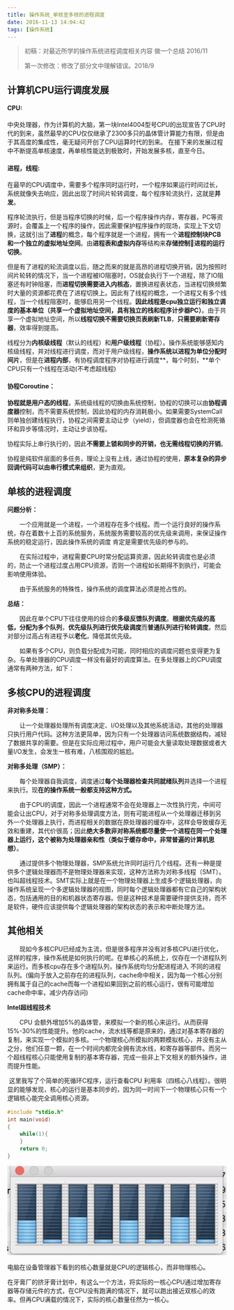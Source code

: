 ```yaml
---
title: 操作系统_单核至多核的进程调度
date: 2016-11-13 14:04:42
tags: [操作系统]
---
```




> 初稿：对最近所学的操作系统进程调度相关内容 做一个总结 2016/11
>
> 第一次修改：修改了部分文中理解错误。2018/9

<!--more-->

## 计算机CPU运行调度发展

#### CPU:

​	 中央处理器，作为计算机的大脑，第一块Intel4004型号CPU的出现宣告了CPU时代的到来，虽然最早的CPU仅仅继承了2300多只的晶体管计算能力有限，但是由于其高度的集成性，毫无疑问开创了CPU运算时代的到来。	在接下来的发展过程中不断提高单核速度，再单核性能达到极致时，开始发展多核，直至今日。

#### 进程，线程:

​	在最早的CPU调度中，需要多个程序同时运行时，一个程序如果运行时间过长，系统就像失去响应，因此出现了时间片轮转调度，每个程序轮流执行，这就是**并发**。

​	程序轮流执行，但是当程序切换的时候，后一个程序操作内存，寄存器，PC等资源时，会覆盖上一个程序的操作，因此需要保护程序操作的现场，实现上下文切换，这就引出了**进程**的概念，每个程序就是一个进程，拥有一个**进程控制块PCB和一个独立的虚拟地址空间**。由**进程表和虚拟内存**等结构来**存储控制进程的运行切换**。

​	但是有了进程的轮流调度以后，随之而来的就是高昂的进程切换开销，因为按照时间片轮转的情况下，当一个进程被IO阻塞时，OS就会执行下一个进程，除了IO阻塞还有时钟阻塞，而**进程切换需要进入内核态**，置换进程表状态，当进程切换频繁时大量的资源都花费在了进程切换上。因此有了线程的概念，一个进程又有多个线程，当一个线程阻塞时，能够启用另一个线程。**因此线程是cpu独立运行和独立调度的基本单位（共享一个虚拟地址空间，具有独立的栈和程序计步器PC）**。由于共享一个虚拟地址空间，所以**线程切换不需要切换页表刷新TLB**，**只需要刷新寄存器**，效率得到提高。

​	线程分为**内核级线程**（默认的线程）和**用户级线程**（协程）。操作系统能够感知内核级线程，并对线程进行调度，而对于用户级线程，**操作系统以进程为单位分配时间片**，但是在**进程内部**，有协程调度程序对协程进行调度**，每个时刻，**单个CPU只有一个线程在活动(不考虑超线程)

#### 协程Coroutine：

​	**协程就是用户态的线程**，系统级线程的切换由系统控制，协程的切换可以由**协程调度器**控制，而不需要系统控制，因此协程的内存消耗极小。如果需要SystemCall 则单独创建线程执行，协程之间需要主动让步（yield），但调度器也会在检测死循环和异步等情况时，主动让步该协程。

​	协程实际上串行执行的，因此**不需要上锁和同步的开销，也无需线程切换的开销**。

​	协程是纯软件层面的多任务，理论上没有上线，通过协程的使用，**原本复杂的异步回调代码可以由串行模式来组织**，更为直观。

## 单核的进程调度

**问题分析：**

　　一个应用就是一个进程，一个进程存在多个线程。而一个运行良好的操作系统，存在着数十上百的系统服务，系统服务需要较高的优先级来调用，来保证操作系统的稳定运行，因此操作系统的调度 肯定是需要优先级的参与的。

　　在实际过程中，进程需要CPU时常分配运算资源，因此轮转调度也是必须的，防止一个进程过度占用CPU资源，否则一个进程如长期得不到执行，可能会影响使用体验。

　　由于系统服务的特殊性，操作系统的调度算法必须是抢占性的。

**总结：**

　　因此在单个CPU下往往使用的综合的**多级反馈队列调度**。**根据优先级的高低，分配为多个队列**，**优先级队列进行优先级调度**而**普通队列进行轮转调度**。然后对部分过高占有进程予以**老化**，降低其优先级。

　　如果有多个CPU，则负载分配成为可能，同时相应的调度问题也变得更为复杂。与单处理器的CPU调度一样没有最好的调度算法。在多处理器上的CPU调度通常有两种方法，如下：

## 多核CPU的进程调度

**非对称多处理：**

　　让一个处理器处理所有调度决定、I/O处理以及其他系统活动，其他的处理器只执行用户代码。这种方法更简单，因为只有一个处理器访问系统数据结构，减轻了数据共享的需要。但是在实际应用过程中，用户可能会大量读取处理数据或者大量I/O发生，会发生一核有难，八核围观的尴尬。

**对称多处理（SMP）：**

　　每个处理器自我调度，调度通过**每个处理器检查共同就绪队列**并选择一个进程来执行。现**在的操作系统一般都支持这种方式。**

　　由于CPU的调度，因此一个进程通常不会在处理器上一次性执行完，中间可能会让出CPU，对于对称多处理调度方法，则有可能进程从一个处理器迁移到另外一个处理器上执行，而进程相关的数据在原处理器的缓存中，这样会导致缓存无效和重建，其代价很高；因此**绝大多数非对称系统都尽量使一个进程在同一个处理器上运行，这个被称为处理器亲和性（类似于缓存命中，非常普遍的计算机思想）**。

　　通过提供多个物理处理器，SMP系统允许同时运行几个线程。还有一种是提供多个逻辑处理器而不是物理处理器来实现，这种方法称为对称多线程（SMT）。也叫超线程技术。SMT实际上就是在一个物理处理器上生成多个逻辑处理器，向操作系统呈现一个多逻辑处理器的视图，同时每个逻辑处理器都有它自己的架构状态，包括通用的目的和机器状态寄存器。但是这种技术是需要硬件提供支持，而不是软件，硬件应该提供每个逻辑处理器的架构状态的表示和中断处理方法。

## 其他相关

　　现如今多核CPU已经成为主流，但是很多程序并没有对多核CPU进行优化，这样的程序，操作系统是如何执行的呢。在单核心的系统上，仅存在一个进程队列来运行。而多核cpu存在多个进程队列，操作系统均匀分配进程进入 不同的进程队列。(偏向于放入之前存在的进程队列，cache命中相关，因为每一个核心分别拥有属于自己的cache而每一个进程如果回到之前的核心运行，很有可能增加cache命中率，减少内存访问)


**Intel超线程技术**

　　CPU 会额外增加5%的晶体管，来模拟一个新的核心来运行。从而获得15%-30%的性能提升。他的cache，流水线等都是原来的，通过对基本寄存器的复制，来实现一个模拟的多核。一个物理核心所模拟的两颗模拟核心，并没有主从之分，他们任意一颗，在一个时间内都完全拥有流水线，和寄存器等部件。而另一个超线程核心只能使用复制的基本寄存器，完成一些非上下文相关的额外操作，进而提升性能。


​	这里我写了个简单的死循环C程序，运行查看CPU 利用率（四核心八线程）。很明显的能够发现，核心的运行是基本同步的，因为同一时间下一个物理核心只有一个逻辑核心能完全调用核心资源。 


```c
#include "stdio.h"
int main(void)
{
	while(1){
	}
	return 0;
}
```

![image-20180926160105305](OS_单核至多核的进程调度/cpu运行状态.jpg)

电脑在设备管理器下看到的核心数量就是CPU的逻辑核心，而非物理核心。

在牙膏厂的挤牙膏计划中，有这么一个方法，将实际的一核心CPU通过增加寄存器等存储元件的方式，在CPU没有跑满的情况下，就可以跑出接近双核心的效率。但再CPU满载的情况下，实际的核心数量任然为一核心。
